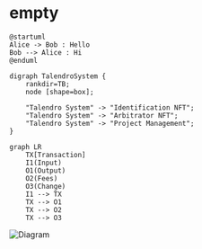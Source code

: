 # empty

```plantuml
@startuml
Alice -> Bob : Hello
Bob --> Alice : Hi
@enduml

```


```graphviz
digraph TalendroSystem {
    rankdir=TB;
    node [shape=box];
    
    "Talendro System" -> "Identification NFT";
    "Talendro System" -> "Arbitrator NFT";
    "Talendro System" -> "Project Management";
}
```


```mermaid
graph LR
    TX[Transaction]
    I1(Input)
    O1(Output)
    O2(Fees)
    O3(Change)
    I1 --> TX
    TX --> O1
    TX --> O2
    TX --> O3
```


![Diagram](./Talendro.svg)
